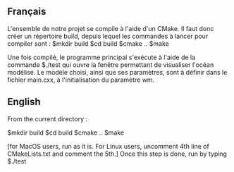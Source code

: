 ## Français
L'ensemble de notre projet se compile à l'aide d'un CMake. Il faut donc créer un répertoire build, depuis lequel les commandes à lancer pour compiler sont :
 $mkdir build
 $cd build
 $cmake .. 
 $make

Une fois compilé, le programme principal s'exécute à l'aide de la commande $./test  qui ouvre la fenêtre permettant de visualiser l'océan modélisé. Le modèle choisi, ainsi que ses paramètres, sont à définir dans le fichier main.cxx, à l'initialisation du paramètre wm.


## English
From the current directory :

 $mkdir build
 $cd build
 $cmake .. 
 $make
 
[for MacOS users, run as it is. For Linux users, uncomment 4th line of CMakeLists.txt and comment the 5th.]
Once this step is done, run by typing 
 $./test
 
 
